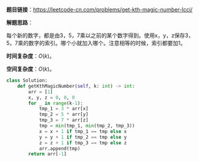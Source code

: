 **题目链接**：https://leetcode-cn.com/problems/get-kth-magic-number-lcci/

**解题思路**：

每个新的数字，都是由3，5，7乘以之前的某个数字得到。使用x，y，z保存3，5，7乘的数字的索引。哪个小就加入哪个。注意相等的时候，索引都要加1。

**时间复杂度**：$O(k)$。

**空间复杂度**：$O(k)$。

```python
class Solution:
    def getKthMagicNumber(self, k: int) -> int:
        arr = [1]
        x, y, z = 0, 0, 0
        for _ in range(k-1):
            tmp_1 = 3 * arr[x]
            tmp_2 = 5 * arr[y]
            tmp_3 = 7 * arr[z]
            tmp = min(tmp_1, min(tmp_2, tmp_3))
            x = x + 1 if tmp_1 == tmp else x
            y = y + 1 if tmp_2 == tmp else y
            z = z + 1 if tmp_3 == tmp else z
            arr.append(tmp)
        return arr[-1]
```



